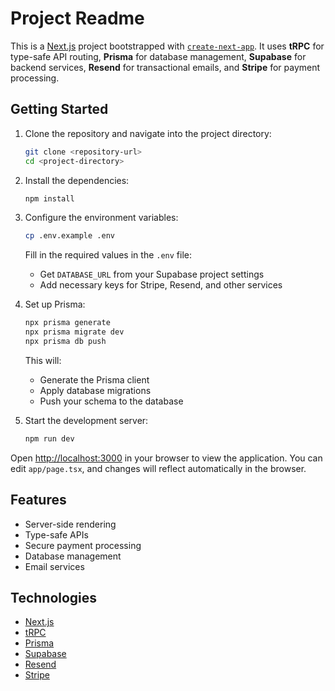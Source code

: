 # Project Readme

This is a [Next.js](https://nextjs.org/) project bootstrapped with [`create-next-app`](https://github.com/vercel/next.js/tree/canary/packages/create-next-app). It uses **tRPC** for type-safe API routing, **Prisma** for database management, **Supabase** for backend services, **Resend** for transactional emails, and **Stripe** for payment processing.

## Getting Started

1. Clone the repository and navigate into the project directory:

    ```bash
    git clone <repository-url>
    cd <project-directory>
    ```

2. Install the dependencies:

    ```bash
    npm install
    ```

3. Configure the environment variables:

    ```bash
    cp .env.example .env
    ```

    Fill in the required values in the `.env` file:

    - Get `DATABASE_URL` from your Supabase project settings
    - Add necessary keys for Stripe, Resend, and other services

4. Set up Prisma:

    ```bash
    npx prisma generate
    npx prisma migrate dev
    npx prisma db push
    ```

    This will:

    - Generate the Prisma client
    - Apply database migrations
    - Push your schema to the database

5. Start the development server:
    ```bash
    npm run dev
    ```

Open [http://localhost:3000](http://localhost:3000) in your browser to view the application. You can edit `app/page.tsx`, and changes will reflect automatically in the browser.

## Features

-   Server-side rendering
-   Type-safe APIs
-   Secure payment processing
-   Database management
-   Email services

## Technologies

-   [Next.js](https://nextjs.org/)
-   [tRPC](https://trpc.io/)
-   [Prisma](https://www.prisma.io/)
-   [Supabase](https://supabase.com/)
-   [Resend](https://resend.com/)
-   [Stripe](https://stripe.com/)

